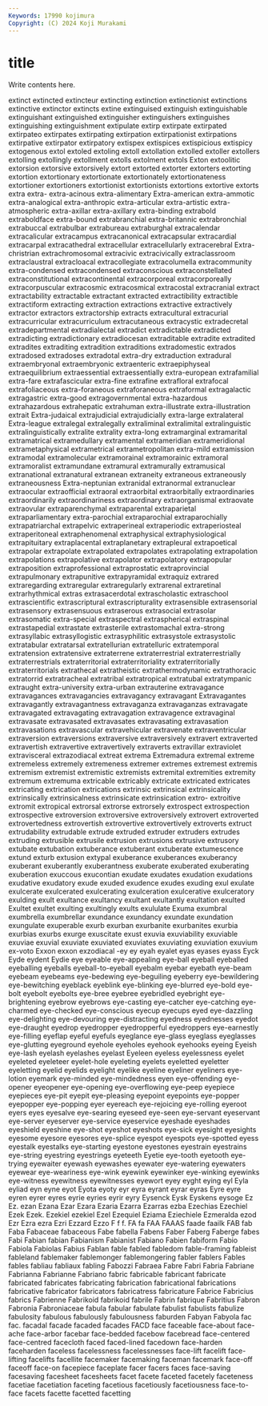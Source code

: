 ```yaml
---
Keywords: 17990 kojimura
Copyright: (C) 2024 Koji Murakami
---
```


# title

Write contents here.



 extinct extincted
extincteur extincting extinction extinctionist extinctions extinctive extinctor extincts extine extinguised
extinguish extinguishable extinguishant extinguished extinguisher extinguishers extinguishes extinguishing extinguishment extipulate
extirp extirpate extirpated extirpateo extirpates extirpating extirpation extirpationist extirpations extirpative
extirpator extirpatory extispex extispices extispicious extispicy extogenous extol extoled extoling
extoll extollation extolled extoller extollers extolling extollingly extollment extolls extolment
extols Exton extoolitic extorsion extorsive extorsively extort extorted extorter extorters
extorting extortion extortionary extortionate extortionately extortionateness extortioner extortioners extortionist extortionists
extortions extortive extorts extra extra- extra-acinous extra-alimentary Extra-american extra-ammotic extra-analogical
extra-anthropic extra-articular extra-artistic extra-atmospheric extra-axillar extra-axillary extra-binding extrabold extraboldface extra-bound
extrabranchial extra-britannic extrabronchial extrabuccal extrabulbar extrabureau extraburghal extracalendar extracalicular extracampus
extracanonical extracapsular extracardial extracarpal extracathedral extracellular extracellularly extracerebral Extra-christrian extrachromosomal
extracivic extracivically extraclassroom extraclaustral extracloacal extracollegiate extracolumella extracommunity extra-condensed extracondensed
extraconscious extraconstellated extraconstitutional extracontinental extracorporeal extracorporeally extracorpuscular extracosmic extracosmical extracostal
extracranial extract extractability extractable extractant extracted extractibility extractible extractiform extracting
extraction extractions extractive extractively extractor extractors extractorship extracts extracultural extracurial
extracurricular extracurriculum extracutaneous extracystic extradecretal extradepartmental extradialectal extradict extradictable extradicted
extradicting extradictionary extradiocesan extraditable extradite extradited extradites extraditing extradition extraditions
extradomestic extrados extradosed extradoses extradotal extra-dry extraduction extradural extraembryonal extraembryonic
extraenteric extraepiphyseal extraequilibrium extraessential extraessentially extra-european extrafamilial extra-fare extrafascicular extra-fine
extrafine extrafloral extrafocal extrafoliaceous extra-foraneous extraforaneous extraformal extragalactic extragastric extra-good
extragovernmental extra-hazardous extrahazardous extrahepatic extrahuman extra-illustrate extra-illustration extrait Extra-judaical extrajudicial
extrajudicially extra-large extralateral Extra-league extralegal extralegally extraliminal extralimital extralinguistic extralinguistically
extralite extrality extra-long extramarginal extramarital extramatrical extramedullary extramental extrameridian extrameridional
extrametaphysical extrametrical extrametropolitan extra-mild extramission extramodal extramolecular extramorainal extramorainic extramoral
extramoralist extramundane extramural extramurally extramusical extranational extranatural extranean extraneity extraneous
extraneously extraneousness Extra-neptunian extranidal extranormal extranuclear extraocular extraofficial extraoral extraorbital
extraorbitally extraordinaries extraordinarily extraordinariness extraordinary extraorganismal extraovate extraovular extraparenchymal extraparental
extraparietal extraparliamentary extra-parochial extraparochial extraparochially extrapatriarchal extrapelvic extraperineal extraperiodic extraperiosteal
extraperitoneal extraphenomenal extraphysical extraphysiological extrapituitary extraplacental extraplanetary extrapleural extrapoetical extrapolar
extrapolate extrapolated extrapolates extrapolating extrapolation extrapolations extrapolative extrapolator extrapolatory extrapopular
extraposition extraprofessional extraprostatic extraprovincial extrapulmonary extrapunitive extrapyramidal extraquiz extrared extraregarding
extraregular extraregularly extrarenal extraretinal extrarhythmical extras extrasacerdotal extrascholastic extraschool extrascientific
extrascriptural extrascripturality extrasensible extrasensorial extrasensory extrasensuous extraserous extrasocial extrasolar extrasomatic
extra-special extraspectral extraspherical extraspinal extrastapedial extrastate extrasterile extrastomachal extra-strong extrasyllabic
extrasyllogistic extrasyphilitic extrasystole extrasystolic extratabular extratarsal extratellurian extratelluric extratemporal extratension
extratensive extraterrene extraterrestrial extraterrestrially extraterrestrials extraterritorial extraterritoriality extraterritorially extraterritorials extrathecal
extratheistic extrathermodynamic extrathoracic extratorrid extratracheal extratribal extratropical extratubal extratympanic extraught
extra-university extra-urban extrauterine extravagance extravagances extravagancies extravagancy extravagant Extravagantes extravagantly
extravagantness extravaganza extravaganzas extravagate extravagated extravagating extravagation extravagence extravaginal extravasate
extravasated extravasates extravasating extravasation extravasations extravascular extravehicular extravenate extraventricular extraversion
extraversions extraversive extraversively extravert extraverted extravertish extravertive extravertively extraverts extravillar
extraviolet extravisceral extrazodiacal extreat extrema Extremadura extremal extreme extremeless extremely
extremeness extremer extremes extremest extremis extremism extremist extremistic extremists extremital
extremities extremity extremum extremuma extricable extricably extricate extricated extricates extricating
extrication extrications extrinsic extrinsical extrinsicality extrinsically extrinsicalness extrinsicate extrinsication extro-
extroitive extromit extropical extrorsal extrorse extrorsely extrospect extrospection extrospective extroversion
extroversive extroversively extrovert extroverted extrovertedness extrovertish extrovertive extrovertively extroverts extruct
extrudability extrudable extrude extruded extruder extruders extrudes extruding extrusible extrusile
extrusion extrusions extrusive extrusory extubate extubation extuberance extuberant extuberate extumescence
extund exturb extusion extypal exuberance exuberances exuberancy exuberant exuberantly exuberantness
exuberate exuberated exuberating exuberation exuccous exucontian exudate exudates exudation exudations
exudative exudatory exude exuded exudence exudes exuding exul exulate exulcerate
exulcerated exulcerating exulceration exulcerative exulceratory exulding exult exultance exultancy exultant
exultantly exultation exulted Exultet exultet exulting exultingly exults exululate Exuma
exumbral exumbrella exumbrellar exundance exundancy exundate exundation exungulate exuperable exurb
exurban exurbanite exurbanites exurbia exurbias exurbs exurge exuscitate exust exuvia
exuviability exuviable exuviae exuvial exuviate exuviated exuviates exuviating exuviation exuvium
ex-voto Exxon exxon exzodiacal -ey ey eyah eyalet eyas eyases
eyass Eyck Eyde eydent Eydie eye eyeable eye-appealing eye-ball eyeball
eyeballed eyeballing eyeballs eyeball-to-eyeball eyebalm eyebar eyebath eye-beam eyebeam eyebeams
eye-bedewing eye-beguiling eyeberry eye-bewildering eye-bewitching eyeblack eyeblink eye-blinking eye-blurred eye-bold
eye-bolt eyebolt eyebolts eye-bree eyebree eyebridled eyebright eye-brightening eyebrow eyebrows
eye-casting eye-catcher eye-catching eye-charmed eye-checked eye-conscious eyecup eyecups eyed eye-dazzling
eye-delighting eye-devouring eye-distracting eyedness eyednesses eyedot eye-draught eyedrop eyedropper eyedropperful
eyedroppers eye-earnestly eye-filling eyeflap eyeful eyefuls eyeglance eye-glass eyeglass eyeglasses
eye-glutting eyeground eyehole eyeholes eyehook eyehooks eyeing Eyeish eye-lash eyelash
eyelashes eyelast Eyeleen eyeless eyelessness eyelet eyeleted eyeleteer eyelet-hole eyeleting
eyelets eyeletted eyeletter eyeletting eyelid eyelids eyelight eyelike eyeline eyeliner
eyeliners eye-lotion eyemark eye-minded eye-mindedness eyen eye-offending eye-opener eyeopener eye-opening
eye-overflowing eye-peep eyepiece eyepieces eye-pit eyepit eye-pleasing eyepoint eyepoints eye-popper
eyepopper eye-popping eyer eyereach eye-rejoicing eye-rolling eyeroot eyers eyes eyesalve
eye-searing eyeseed eye-seen eye-servant eyeservant eye-server eyeserver eye-service eyeservice eyeshade
eyeshades eyeshield eyeshine eye-shot eyeshot eyeshots eye-sick eyesight eyesights eyesome
eyesore eyesores eye-splice eyespot eyespots eye-spotted eyess eyestalk eyestalks eye-starting
eyestone eyestones eyestrain eyestrains eye-string eyestring eyestrings eyeteeth Eyetie eye-tooth
eyetooth eye-trying eyewaiter eyewash eyewashes eyewater eye-watering eyewaters eyewear eye-weariness
eye-wink eyewink eyewinker eye-winking eyewinks eye-witness eyewitness eyewitnesses eyewort eyey
eyght eying eyl Eyla eyliad eyn eyne eyot Eyota eyoty
eyr eyra eyrant eyrar eyras Eyre eyre eyren eyrer eyres
eyrie eyries eyrir eyry Eysenck Eysk Eyskens eysoge Ez Ez.
ezan Ezana Ezar Ezara Ezaria Ezarra Ezarras ezba Ezechias Ezechiel
Ezek Ezek. Ezekiel ezekiel Ezel Ezequiel Eziama Eziechiele Ezmeralda ezod
Ezr Ezra ezra Ezri Ezzard Ezzo F f f. FA
fa FAA FAAAS faade faailk FAB fab Faba Fabaceae fabaceous
Fabe fabella Fabens Faber Faberg Faberge fabes Fabi Fabian fabian
Fabianism Fabianist Fabiano Fabien fabiform Fabio Fabiola Fabiolas Fabius Fablan
fable fabled fabledom fable-framing fableist fableland fablemaker fablemonger fablemongering fabler
fablers Fables fables fabliau fabliaux fabling Fabozzi Fabraea Fabre Fabri
Fabria Fabriane Fabrianna Fabrianne Fabriano fabric fabricable fabricant fabricate fabricated
fabricates fabricating fabrication fabricational fabrications fabricative fabricator fabricators fabricatress fabricature
Fabrice Fabricius fabrics Fabrienne Fabrikoid fabrikoid fabrile Fabrin fabrique Fabritius
Fabron Fabronia Fabroniaceae fabula fabular fabulate fabulist fabulists fabulize fabulosity
fabulous fabulously fabulousness faburden Fabyan Fabyola fac fac. facadal facade
facaded facades FACD face faceable face-about face-ache face-arbor facebar face-bedded
facebow facebread face-centered face-centred facecloth faced faced-lined facedown face-harden faceharden
faceless facelessness facelessnesses face-lift facelift face-lifting facelifts facellite facemaker facemaking
faceman facemark face-off faceoff face-on facepiece faceplate facer facers faces
face-saving facesaving facesheet facesheets facet facete faceted facetely faceteness facetiae
facetiation faceting facetious facetiously facetiousness face-to-face facets facette facetted facetting
